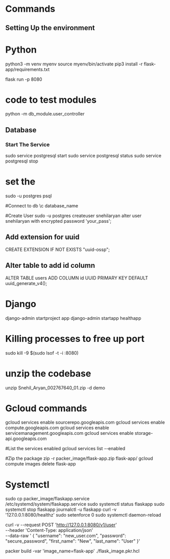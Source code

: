 # Commands 

## Setting Up the environment
# Python 
python3 -m venv myenv
source myenv/bin/activate
pip3 install -r flask-app/requirements.txt

flask run -p 8080

# code to test modules 
python -m db_module.user_controller

## Database
### Start The Service 
sudo service postgresql start
sudo service postgresql status
sudo service postgresql stop
# set the 
sudo -u postgres psql

#Connect to db
\c database_name

#Create User
sudo -u postgres createuser snehilaryan 
alter user snehilaryan with encrypted password 'your_pass';

## Add extension for uuid
CREATE EXTENSION IF NOT EXISTS "uuid-ossp";

## Alter table to add id column
ALTER TABLE users ADD COLUMN id UUID PRIMARY KEY DEFAULT uuid_generate_v4();

# Django
django-admin startproject app
django-admin startapp healthapp

# Killing processes to free up port
sudo kill -9 $(sudo lsof -t -i :8080)

# unzip the codebase 
unzip Snehil_Aryan_002767640_01.zip -d demo

# Gcloud commands 
gcloud services enable sourcerepo.googleapis.com
gcloud services enable compute.googleapis.com
gcloud services enable servicemanagement.googleapis.com
gcloud services enable storage-api.googleapis.com

#List the services enabled
gcloud services list --enabled

#Zip the package
zip -r packer_image/flask-app.zip flask-app/
gcloud compute images delete flask-app

# Systemctl

sudo cp packer_image/flaskapp.service /etc/systemd/system/flaskapp.service
sudo systemctl status flaskapp
sudo systemctl stop flaskapp
journalctl -u flaskapp
curl -v '127.0.0.1:8080/healthz'
sudo setenforce 0
sudo systemctl daemon-reload

curl -v --request POST 'http://127.0.0.1:8080/v1/user' \
--header 'Content-Type: application/json' \
--data-raw ' {
    "username": "new_user.com",
    "password": "secure_password",
    "first_name": "New",
    "last_name": "User"
}'

packer build -var 'image_name=flask-app' ./flask_image.pkr.hcl